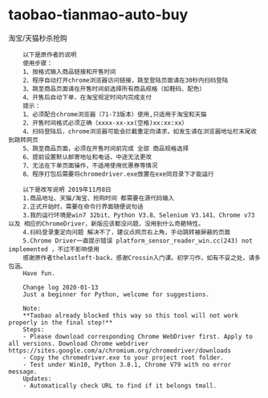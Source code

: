 # taobao-tianmao-auto-buy
淘宝/天猫秒杀抢购

        以下是原作者的说明
        使用步骤：
        1、按格式输入商品链接和开售时间
        2、程序自动打开chrome浏览器访问链接，跳至登陆页面请在30秒内扫码登陆
        3、跳至商品页面请在开售时间前选择所有商品规格（如鞋码、配色）
        4、开售后自动下单，在淘宝规定时间内完成支付
        提示：
        1、必须配合chrome浏览器（71-73版本）使用,只适用于淘宝和天猫
        2、开售时间格式必须正确（xxxx-xx-xx(空格)xx:xx:xx）
        4、扫码登陆后，chrome浏览器可能会拦截重定向请求，如发生请在浏览器地址栏末尾收到跳转网页
        5、跳至商品页面，必须在开售时间前完成 全部 商品规格选择
        6、提前设置默认邮寄地址和电话，中途无法更改
        7、无法在下单页面操作，不适用使用优惠券等情况
        8、程序打包后需要将chromedriver.exe放置在exe同目录下才能运行 
       
        以下是改写说明 2019年11月8日
        1.商品地址、天猫/淘宝、抢购时间 都需要在源代码输入
        2.正式开始时，需要在命令行界面随便说句话
        3.我的运行环境是win7 32bit、Python V3.8、Selenium V3.141、Chrome v73 以及 相应的ChromeDriver，新版应该都没问题，没用到什么奇葩特性。
        4.扫码登录重定向问题 解决不了，建议点网页右上角，手动跳转被屏蔽的页面
        5.Chrome Driver一直提示错误 platform_sensor_reader_win.cc(243) not implemented ，不过不影响使用
        感谢原作者thelastleft-back，感谢Crossin入门课。初学习作，如有不妥之处，请多包涵。
        Have fun.
        
        Change log 2020-01-13
        Just a beginner for Python, welcome for suggestions.
        
        Note:
        **Taobao already blocked this way so this tool will not work properly in the final step!**
        Steps:
        - Please download corresponding Chrome WebDriver first. Apply to all versions. Download Chrome webdriver https://sites.google.com/a/chromium.org/chromedriver/downloads
        - Copy the chromedriver.exe to your project root folder.
        - Test under Win10, Python 3.8.1, Chrome V79 with no error message.
        Updates:
        - Automatically check URL to find if it belongs tmall.
        
